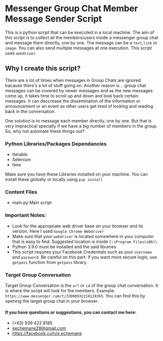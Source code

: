 # Messenger Group Chat Member Message Sender Script
This is a python script that can be executed in a local machine. The aim of this script is to collect all the members/users inside a messenger group chat and message them directly, one by one. The message can be a `text`,`link` or `image`. You can also send multiple messages at one execution.
This script uses `webdriver`.

## Why I create this script?
There are a lot of times when messages in Group Chats are ignored bacause there's a lot of stuff going on. Another reason is... group chat messages can be covered by newer messages and as the new messages come up, it takes time to scroll up and down and look back certain messages. It can deccrease the dissemination of the information or announcement or an event as other users get tired of looking and reading back in the conversation. 

One solution is to message each member directly, one by one. But that is very impractical specially if we have a big number of members in the group. So, why not automate these things out?

### Python Libraries/Packages Dependancies
- Iterable
- Selenium
- time

Make sure you have these Libraries installed on your machine.
You can install these globally or locally using `pip install`

### Content Files
- main.py
Main script

### Important Notes:
- Look for the appropriate web driver base on your browser and its version. Here I used `Google Chrome Webdriver`
- Make sure that your `webdriver` is located somewhere in your computer that is easy to find. Suggested location is inside `C:\Program Files(x86)\`
- Python 3.9.0 must be installed and the said libraries
- This script requires your Facebook Credentials such as your `username` and `password`. Be careful on this part. If you want more secure login, use `getpass` function from `getpass` library.

### Target Group Conversation
Target Group Conversation is the `url` or `id` of the group chat conversation. It is where the script will look for the members. Example: `https://www.messenger.com/t/33000932210120365`. You can find this by opening the target group chat in your browser.

#### If you have questions or suggestions, you can contact me here:
- (+63) 939 422 8185
- eechemane29@gmail.com
- https://facebook.com/e.echemane
